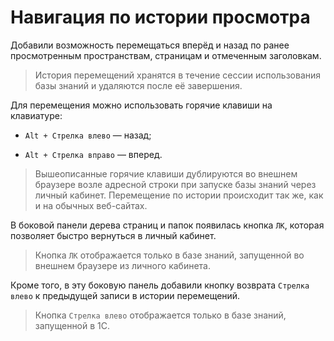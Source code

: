 # Навигация по истории просмотра

Добавили возможность перемещаться вперёд и назад по ранее просмотренным пространствам, страницам и отмеченным заголовкам.

> История перемещений хранятся в течение сессии использования базы знаний и удаляются после её завершения.

Для перемещения можно использовать горячие клавиши на клавиатуре:

- `Alt + Стрелка влево` — назад;

- `Alt + Стрелка вправо` — вперед.

> Вышеописанные горячие клавиши дублируются во внешнем браузере возле адресной строки при запуске базы знаний через личный кабинет. Перемещение по истории происходит так же, как и на обычных веб-сайтах.

В боковой панели дерева страниц и папок появилась кнопка `ЛК`, которая позволяет быстро вернуться в личный кабинет.

> Кнопка `ЛК` отображается только в базе знаний, запущенной во внешнем браузере из личного кабинета.

Кроме того, в эту боковую панель добавили кнопку возврата `Стрелка влево` к предыдущей записи в истории перемещений.

> Кнопка `Стрелка влево` отображается только в базе знаний, запущенной в 1С.
